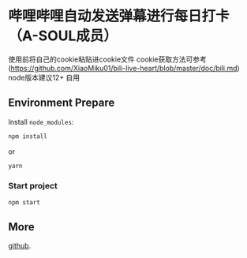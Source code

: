# 哔哩哔哩自动发送弹幕进行每日打卡（A-SOUL成员）
使用前将自己的cookie粘贴进cookie文件
cookie获取方法可参考(https://github.com/XiaoMiku01/bili-live-heart/blob/master/doc/bili.md)
node版本建议12+
自用

## Environment Prepare

Install `node_modules`:

```bash
npm install
```

or

```bash
yarn
```

### Start project

```bash
npm start
```

## More
[github](https://github.com/140948940/bilibiliTools).
